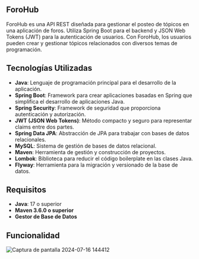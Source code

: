
## ForoHub

ForoHub es una API REST diseñada para gestionar el posteo de tópicos en una aplicación de foros. Utiliza Spring Boot para el backend y JSON Web Tokens (JWT) para la autenticación de usuarios. Con ForoHub, los usuarios pueden crear y gestionar tópicos relacionados con diversos temas de programación.

## Tecnologías Utilizadas

- **Java**: Lenguaje de programación principal para el desarrollo de la aplicación.
- **Spring Boot**: Framework para crear aplicaciones basadas en Spring que simplifica el desarrollo de aplicaciones Java.
- **Spring Security**: Framework de seguridad que proporciona autenticación y autorización.
- **JWT (JSON Web Tokens)**: Método compacto y seguro para representar claims entre dos partes.
- **Spring Data JPA**: Abstracción de JPA para trabajar con bases de datos relacionales.
- **MySQL**: Sistema de gestión de bases de datos relacional.
- **Maven**: Herramienta de gestión y construcción de proyectos.
- **Lombok**: Biblioteca para reducir el código boilerplate en las clases Java.
- **Flyway**: Herramienta para la migración y versionado de la base de datos.

## Requisitos
- **Java**: 17 o superior
- **Maven 3.6.0 o superior**
- **Gestor de Base de Datos**

## Funcionalidad
![Captura de pantalla 2024-07-16 144412](https://github.com/user-attachments/assets/0433bda9-56c1-42c1-93b3-1e602238bccc)






